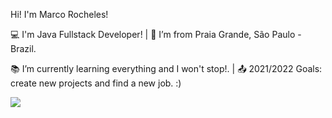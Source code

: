 Hi! I'm Marco Rocheles!

 

:computer: I'm Java Fullstack Developer! | :house_with_garden: I’m from Praia Grande, São Paulo - Brazil.

:books: I’m currently learning everything and I won't stop!. | :outbox_tray: 2021/2022 Goals: create new projects and find a new job. :)

<code><img src= "	https://img.shields.io/badge/LinkedIn-0077B5?style=for-the-badge&logo=linkedin&logoColor=white"></code>

